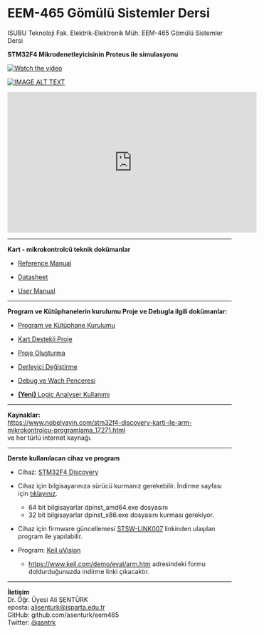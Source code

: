 # EEM-465 Gömülü Sistemler Dersi
ISUBU Teknoloji Fak. Elektrik-Elektronik Müh. EEM-465 Gömülü Sistemler Dersi 


**STM32F4 Mikrodenetleyicisinin Proteus ile simulasyonu**

[![Watch the video](https://img.youtube.com/vi/HrMIRMgGAh0/default.jpg)](https://youtu.be/HrMIRMgGAh0)

[![IMAGE ALT TEXT](https://img.youtube.com/vi/HrMIRMgGAh0/0.jpg)](https://www.youtube.com/watch?v=HrMIRMgGAh0 "Video Title")

<iframe width="560" height="315"
src="https://www.youtube.com/embed/HrMIRMgGAh0" 
frameborder="0" 
allow="accelerometer; autoplay; encrypted-media; gyroscope; picture-in-picture" 
allowfullscreen></iframe>


---


**Kart - mikrokontrolcü teknik dokümanlar**
- [Reference Manual](https://github.com/asenturk/stm32f4/blob/master/Referanslar/01%20-%20RM0090%20Reference%20manual.pdf)

- [Datasheet](https://github.com/asenturk/stm32f4/blob/master/Referanslar/02%20-%20STM32F407xx%20Datasheet%20-%20production%20data.pdf)

- [User Manual](https://github.com/asenturk/stm32f4/blob/master/Referanslar/04%20-%20UM1472%20User%20manual.pdf)

---

**Program ve Kütüphanelerin kurulumu Proje ve Debugla ilgili dokümanlar:**

- [Program ve Kütüphane Kurulumu](https://github.com/asenturk/stm32f4/blob/master/Keil_uVision/01_program_ve_kutuphane_kurulumu.pdf)

- [Kart Destekli Proje](https://github.com/asenturk/stm32f4/blob/master/Keil_uVision/02_kart_destekli_proje.pdf)

- [Proje Oluşturma](https://github.com/asenturk/stm32f4/blob/master/Keil_uVision/09_proje_olu%C5%9Fturma.pdf)

- [Derleyici Değiştirme](https://github.com/asenturk/stm32f4/blob/master/Keil_uVision/04_derleyici_degistirme.pdf)

- [Debug ve Wach Penceresi](https://github.com/asenturk/stm32f4/blob/master/Keil_uVision/05_debug_watch_penceresi.pdf)

- [**(Yeni)** Logic Analyser Kullanımı](https://github.com/asenturk/stm32f4/blob/master/Keil_uVision/11_logic_analyser_kullanimi.pdf)

---

**Kaynaklar:**   
https://www.nobelyayin.com/stm32f4-discovery-karti-ile-arm-mikrokontrolcu-programlama_17271.html   
ve her türlü internet kaynağı.

---

**Derste kullanılacan cihaz ve program**

- Cihaz: [STM32F4 Discovery](https://www.st.com/en/evaluation-tools/stm32f4discovery.html)
- Cihaz için bilgisayarınıza sürücü kurmanız gerekebilir. İndirme sayfası için [tıklayınız](https://www.st.com/content/st_com/en/products/development-tools/software-development-tools/stm32-software-development-tools/stm32-utilities/stsw-link009.html). 
  - 64 bit bilgisayarlar dpinst_amd64.exe dosyasını
  - 32 bit bilgisayarlar dpinst_x86.exe dosyasını kurması gerekiyor.
- Cihaz için firmware güncellemesi [STSW-LINK007](https://www.st.com/content/st_com/en/products/development-tools/software-development-tools/stm32-software-development-tools/stm32-programmers/stsw-link007.html) linkinden ulaşılan program ile  yapılabilir.
  

- Program: [Keil uVision](http://www2.keil.com/mdk5/uvision/)
  - https://www.keil.com/demo/eval/arm.htm adresindeki formu doldurduğunuzda indirme linki çıkacaktır.


---

**İletişim**   
Dr. Öğr. Üyesi Ali ŞENTÜRK   
eposta: alisenturk@isparta.edu.tr   
GitHub: github.com/asenturk/eem465   
Twitter: [@asntrk](https://twitter.com/asntrk)